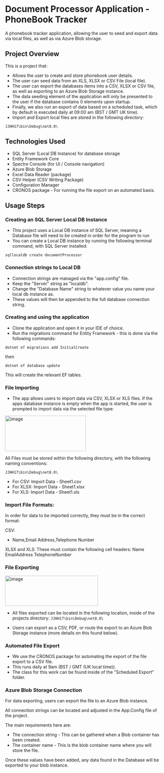 # Document Processor Application - PhoneBook Tracker
A phonebook tracker application, allowing the user to seed and export data via local files, as well as via Azure Blob storage.

## Project Overview
This is a project that:
- Allows the user to create and store phonebook user details.
- The user can seed data from an XLS, XLSX or CSV File (local file).
- The user can export the databases items into a CSV, XLSX or CSV file, as well as exporting to an Azure Blob Storage instance.
- The data seeding element of the application will only be presented to the user if the database contains 0 elements upon startup.
- Finally, we also run an export of data based on a scheduled task, which by default is executed daily at 09:00 am (BST / GMT UK time).
- Import and Export local files are stored in the following directory:

```JJHH17\bin\Debug\net8.0\```

## Technologies Used
- SQL Server (Local DB Instance) for database storage
- Entity Framework Core
- Spectre Console (for UI / Console navigation)
- Azure Blob Storage
- Excel Data Reader (package)
- CSV Helper (CSV Writing Package)
- Configuration Manager
- CRONOS package - For running the file export on an automated basis.

## Usage Steps
### Creating an SQL Server Local DB Instance
- This project uses a Local DB instance of SQL Server, meaning a Database file will need to be created in order for the program to run
- You can create a Local DB instance by running the following terminal command, with SQL Server installed:

```sqllocaldb create documentProcessor```

### Connection strings to Local DB
- Connection strings are managed via the "app.config" file.
- Keep the "Server" string as "localdb".
- Change the "Database Name" string to whatever value you name your local db instance as.
- These values will then be appended to the full database connection string.

### Creating and using the application
- Clone the application and open it in your IDE of choice.
- Run the migrations command for Entity Framework - this is done via the following commands:

```dotnet ef migrations add InitialCreate```

then

```dotnet ef database update```

This will create the relevant EF tables.

### File Importing
- The app allows users to import data via CSV, XLSX or XLS files.
If the apps database instance is empty when the app is started, the user is prompted to import data via the selected file type:

<img width="263" height="115" alt="image" src="https://github.com/user-attachments/assets/34bf4fdd-a49d-4938-9bd2-bd0b18e095aa" />

All Files must be stored within the following directory, with the following naming conventions:

```JJHH17\bin\Debug\net8.0\```

- For CSV: Import Data - Sheet1.csv
- For XLSX: Import Data - Sheet1.xlsx
- For XLS: Import Data - Sheet1.xls

### Import File Formats:
In order for data to be imported correctly, they must be in the correct format:

CSV:
- Name,Email Address,Telephone Number
  
XLSX and XLS:
These must contain the following cell headers:
Name     EmailAddress    TelephoneNumber

### File Exporting

<img width="302" height="98" alt="image" src="https://github.com/user-attachments/assets/8c8701a8-a21e-41f3-bbef-f24cf0d286ff" />

- All files exported can be located in the following location, inside of the projects directory:
```JJHH17\bin\Debug\net8.0\```

- Users can export as a CSV, PDF, or route the export to an Azure Blob Storage instance (more details on this found below).

### Automated File Export
- We use the CRONOS package for automating the export of the file export to a CSV file.
- This runs daily at 9am (BST / GMT (UK local time)).
- The class for this work can be found inside of the "Scheduled Export" folder.

### Azure Blob Storage Connection
For data exporting, users can export the file to an Azure Blob instance.

All connection strings can be located and adjusted in the App.Config file of the project.

The main requirements here are:
- The connection string - This can be gathered when a Blob container has been created.
- The container name - This is the blob container name where you will store the file.

Once these values have been added, any data found in the Database will be exported to your blob instance.
